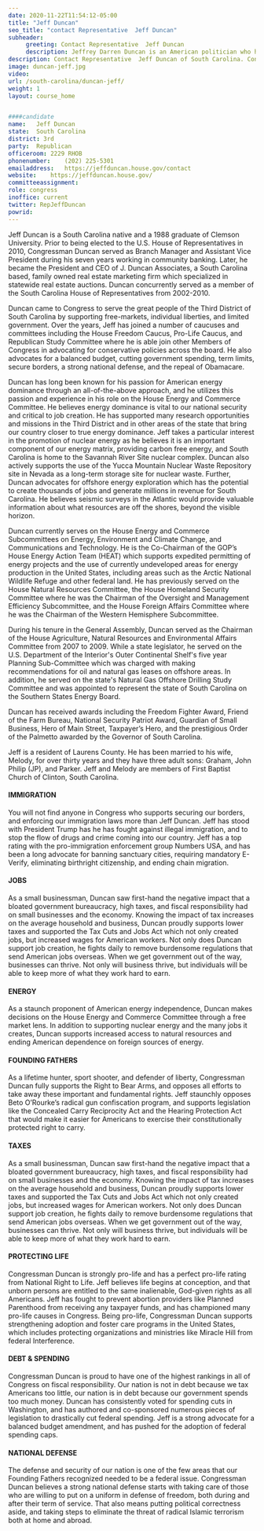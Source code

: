 ```yaml
---
date: 2020-11-22T11:54:12-05:00
title: "Jeff Duncan"
seo_title: "contact Representative  Jeff Duncan"
subheader:
     greeting: Contact Representative  Jeff Duncan 
     description: Jeffrey Darren Duncan is an American politician who has been the United States Representative for South Carolina's 3rd congressional district since 2011. Duncan, a Republican, previously served as a member of the South Carolina House of Representatives.
description: Contact Representative  Jeff Duncan of South Carolina. Contact information for Jeff Duncan includes email address, phone number, and mailing address.
image: duncan-jeff.jpg
video: 
url: /south-carolina/duncan-jeff/
weight: 1
layout: course_home


####candidate
name:	Jeff Duncan
state:	South Carolina
district: 3rd
party:	Republican
officeroom:	2229 RHOB
phonenumber:	(202) 225-5301
emailaddress:	https://jeffduncan.house.gov/contact
website:	https://jeffduncan.house.gov/
committeeassignment: 
role: congress
inoffice: current
twitter: RepJeffDuncan
powrid: 
---
```


Jeff Duncan is a South Carolina native and a 1988 graduate of Clemson University. Prior to being elected to the U.S. House of Representatives in 2010, Congressman Duncan served as Branch Manager and Assistant Vice President during his seven years working in community banking. Later, he became the President and CEO of J. Duncan Associates, a South Carolina based, family owned real estate marketing firm which specialized in statewide real estate auctions. Duncan concurrently served as a member of the South Carolina House of Representatives from 2002-2010.

Duncan came to Congress to serve the great people of the Third District of South Carolina by supporting free-markets, individual liberties, and limited government. Over the years, Jeff has joined a number of caucuses and committees including the House Freedom Caucus, Pro-Life Caucus, and Republican Study Committee where he is able join other Members of Congress in advocating for conservative policies across the board. He also advocates for a balanced budget, cutting government spending, term limits, secure borders, a strong national defense, and the repeal of Obamacare.

Duncan has long been known for his passion for American energy dominance through an all-of-the-above approach, and he utilizes this passion and experience in his role on the House Energy and Commerce Committee. He believes energy dominance is vital to our national security and critical to job creation. He has supported many research opportunities and missions in the Third District and in other areas of the state that bring our country closer to true energy dominance.  Jeff takes a particular interest in the promotion of nuclear energy as he believes it is an important component of our energy matrix, providing carbon free energy, and South Carolina is home to the Savannah River Site nuclear complex. Duncan also actively supports the use of the Yucca Mountain Nuclear Waste Repository site in Nevada as a long-term storage site for nuclear waste. Further, Duncan advocates for offshore energy exploration which has the potential to create thousands of jobs and generate millions in revenue for South Carolina. He believes seismic surveys in the Atlantic would provide valuable information about what resources are off the shores, beyond the visible horizon.

Duncan currently serves on the House Energy and Commerce Subcommittees on Energy, Environment and Climate Change, and Communications and Technology. He is the Co-Chairman of the GOP’s House Energy Action Team (HEAT) which supports expedited permitting of energy projects and the use of currently undeveloped areas for energy production in the United States, including areas such as the Arctic National Wildlife Refuge and other federal land. He has previously served on the House Natural Resources Committee, the House Homeland Security Committee where he was the Chairman of the Oversight and Management Efficiency Subcommittee, and the House Foreign Affairs Committee where he was the Chairman of the Western Hemisphere Subcommittee.

During his tenure in the General Assembly, Duncan served as the Chairman of the House Agriculture, Natural Resources and Environmental Affairs Committee from 2007 to 2009. While a state legislator, he served on the U.S. Department of the Interior's Outer Continental Shelf's five year Planning Sub-Committee which was charged with making recommendations for oil and natural gas leases on offshore areas. In addition, he served on the state's Natural Gas Offshore Drilling Study Committee and was appointed to represent the state of South Carolina on the Southern States Energy Board.

Duncan has received awards including the Freedom Fighter Award, Friend of the Farm Bureau, National Security Patriot Award, Guardian of Small Business, Hero of Main Street, Taxpayer’s Hero, and the prestigious Order of the Palmetto awarded by the Governor of South Carolina.

Jeff is a resident of Laurens County. He has been married to his wife, Melody, for over thirty years and they have three adult sons: Graham, John Philip (JP), and Parker. Jeff and Melody are members of First Baptist Church of Clinton, South Carolina.

#### IMMIGRATION
You will not find anyone in Congress who supports securing our borders, and enforcing our immigration laws more than Jeff Duncan. Jeff has stood with President Trump has he has fought against illegal immigration, and to stop the flow of drugs and crime coming into our country. Jeff has a top rating with the pro-immigration enforcement group Numbers USA, and has been a long advocate for banning sanctuary cities, requiring mandatory E-Verify, eliminating birthright citizenship, and ending chain migration.

#### JOBS
As a small businessman, Duncan saw first-hand the negative impact that a bloated government bureaucracy, high taxes, and fiscal responsibility had on small businesses and the economy. Knowing the impact of tax increases on the average household and business, Duncan proudly supports lower taxes and supported the Tax Cuts and Jobs Act which not only created jobs, but increased wages for American workers. Not only does Duncan support job creation, he fights daily to remove burdensome regulations that send American jobs overseas. When we get government out of the way, businesses can thrive. Not only will business thrive, but individuals will be able to keep more of what they work hard to earn.

#### ENERGY
As a staunch proponent of American energy independence, Duncan makes decisions on the House Energy and Commerce Committee through a free market lens. In addition to supporting nuclear energy and the many jobs it creates, Duncan supports increased access to natural resources and ending American dependence on foreign sources of energy.

#### FOUNDING FATHERS
As a lifetime hunter, sport shooter, and defender of liberty, Congressman Duncan fully supports the Right to Bear Arms, and opposes all efforts to take away these important and fundamental rights. Jeff staunchly opposes Beto O’Rourke’s radical gun confiscation program, and supports legislation like the Concealed Carry Reciprocity Act and the Hearing Protection Act that would make it easier for Americans to exercise their constitutionally protected right to carry. 

#### TAXES
As a small businessman, Duncan saw first-hand the negative impact that a bloated government bureaucracy, high taxes, and fiscal responsibility had on small businesses and the economy. Knowing the impact of tax increases on the average household and business, Duncan proudly supports lower taxes and supported the Tax Cuts and Jobs Act which not only created jobs, but increased wages for American workers. Not only does Duncan support job creation, he fights daily to remove burdensome regulations that send American jobs overseas. When we get government out of the way, businesses can thrive. Not only will business thrive, but individuals will be able to keep more of what they work hard to earn.

#### PROTECTING LIFE
Congressman Duncan is strongly pro-life and has a perfect pro-life rating from National Right to Life. Jeff believes life begins at conception, and that unborn persons are entitled to the same inalienable, God-given rights as all Americans. Jeff has fought to prevent abortion providers like Planned Parenthood from receiving any taxpayer funds, and has championed many pro-life causes in Congress. Being pro-life, Congressman Duncan supports strengthening adoption and foster care programs in the United States, which includes protecting organizations and ministries like Miracle Hill from federal Interference.

#### DEBT & SPENDING
Congressman Duncan is proud to have one of the highest rankings in all of Congress on fiscal responsibility. Our nation is not in debt because we tax Americans too little, our nation is in debt because our government spends too much money. Duncan has consistently voted for spending cuts in Washington, and has authored and co-sponsored numerous pieces of legislation to drastically cut federal spending. Jeff is a strong advocate for a balanced budget amendment, and has pushed for the adoption of federal spending caps.

#### NATIONAL DEFENSE
The defense and security of our nation is one of the few areas that our Founding Fathers recognized needed to be a federal issue. Congressman Duncan believes a strong national defense starts with taking care of those who are willing to put on a uniform in defense of freedom, both during and after their term of service. That also means putting political correctness aside, and taking steps to eliminate the threat of radical Islamic terrorism both at home and abroad.